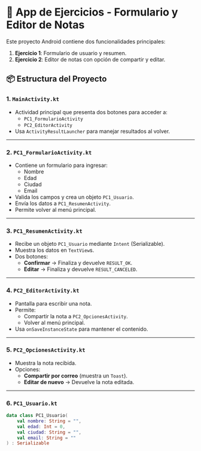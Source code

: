 # 📝 App de Ejercicios - Formulario y Editor de Notas

Este proyecto Android contiene dos funcionalidades principales:

1. **Ejercicio 1**: Formulario de usuario y resumen.
2. **Ejercicio 2**: Editor de notas con opción de compartir y editar.

## 📦 Estructura del Proyecto

### 1. `MainActivity.kt`

- Actividad principal que presenta dos botones para acceder a:
  - `PC1_FormularioActivity`
  - `PC2_EditorActivity`
- Usa `ActivityResultLauncher` para manejar resultados al volver.

---

### 2. `PC1_FormularioActivity.kt`

- Contiene un formulario para ingresar:
  - Nombre
  - Edad
  - Ciudad
  - Email
- Valida los campos y crea un objeto `PC1_Usuario`.
- Envía los datos a `PC1_ResumenActivity`.
- Permite volver al menú principal.

---

### 3. `PC1_ResumenActivity.kt`

- Recibe un objeto `PC1_Usuario` mediante `Intent` (Serializable).
- Muestra los datos en `TextView`s.
- Dos botones:
  - **Confirmar** → Finaliza y devuelve `RESULT_OK`.
  - **Editar** → Finaliza y devuelve `RESULT_CANCELED`.

---

### 4. `PC2_EditorActivity.kt`

- Pantalla para escribir una nota.
- Permite:
  - Compartir la nota a `PC2_OpcionesActivity`.
  - Volver al menú principal.
- Usa `onSaveInstanceState` para mantener el contenido.

---

### 5. `PC2_OpcionesActivity.kt`

- Muestra la nota recibida.
- Opciones:
  - **Compartir por correo** (muestra un `Toast`).
  - **Editar de nuevo** → Devuelve la nota editada.

---

### 6. `PC1_Usuario.kt`

```kotlin
data class PC1_Usuario(
    val nombre: String = "",
    val edad: Int = 0,
    val ciudad: String = "",
    val email: String = ""
) : Serializable
```